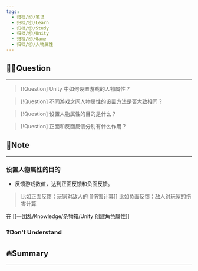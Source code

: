 ```yaml
---
tags:
  - 归档/📦/笔记
  - 归档/📦/Learn
  - 归档/📦/Study
  - 归档/📦/Unity
  - 归档/📦/Game
  - 归档/📦/人物属性
---
```


## 🙋‍♀️Question

---

> [!Question] Unity 中如何设置游戏的人物属性？

> [!Question] 不同游戏之间人物属性的设置方法是否大致相同？

> [!Question] 设置人物属性的目的是什么？

> [!Question] 正面和反面反馈分别有什么作用？

## 📝Note

---

### 设置人物属性的目的

- 反馈游戏数值，达到正面反馈和负面反馈。

> 比如正面反馈：玩家对敌人的 [[伤害计算]]
> 比如负面反馈：敌人对玩家的伤害计算

在 [[一团乱/Knowledge/杂物箱/Unity 创建角色属性]]

### ❓Don't Understand

## 🔥Summary

---
